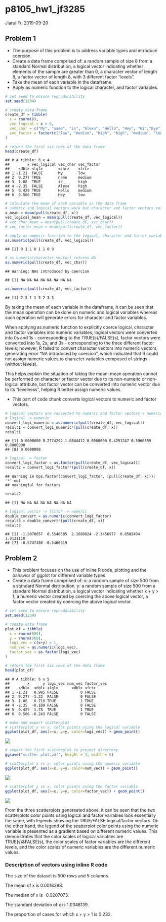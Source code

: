 p8105\_hw1\_jf3285
================
Jiarui Fu
2019-09-20

## Problem 1

  - The purpose of this problem is to address variable types and
    introduce coercion.
  - Create a data frame comprised of: a random sample of size 8 from a
    standard Normal distribution, a logical vector indicating whether
    elements of the sample are greater than 0, a character vector of
    length 8, a factor vector of length 8, with 3 different factor
    “levels”.
  - Take the mean of each variable in the dataframe.
  - Apply as.numeric function to the logical character, and factor
    variables.

<!-- end list -->

``` r
# set seed to ensure reproducibility
set.seed(1234)

# create data frame
create_df = tibble(
  x = rnorm(8),
  vec_logical = x > 0,
  vec_char = c("My", "name", "is", "Alexa", "Hello", "Hey", "Hi","Bye"),
  vec_factor = factor(c("low", "medium", "high", "high", "medium", "low", "medium", "medium"))
)

# return the first six rows of the data frame 
head(create_df)
```

    ## # A tibble: 6 x 4
    ##        x vec_logical vec_char vec_factor
    ##    <dbl> <lgl>       <chr>    <fct>     
    ## 1 -1.21  FALSE       My       low       
    ## 2  0.277 TRUE        name     medium    
    ## 3  1.08  TRUE        is       high      
    ## 4 -2.35  FALSE       Alexa    high      
    ## 5  0.429 TRUE        Hello    medium    
    ## 6  0.506 TRUE        Hey      low

``` r
# calculate the mean of each variable in the data frame
# numeric and logical vectors work but character and factor vectors return NA
x_mean = mean(pull(create_df, x))
vec_logical_mean = mean(pull(create_df, vec_logical))
# vec_char_mean = mean(pull(create_df, vec_char))
# vec_factor_mean = mean(pull(create_df, vec_factor))

# apply as.numeric function to the logical, character and factor variables
as.numeric(pull(create_df, vec_logical))
```

    ## [1] 0 1 1 0 1 1 0 0

``` r
# as numeric(character vector) returns NA
as.numeric(pull(create_df, vec_char))
```

    ## Warning: NAs introduced by coercion

    ## [1] NA NA NA NA NA NA NA NA

``` r
as.numeric(pull(create_df, vec_factor))
```

    ## [1] 2 3 1 1 3 2 3 3

By taking the mean of each variable in the dataframe, it can be seen
that the mean operation can be done on numeric and logical variables
whereas such operation will generate errors for character and factor
variables.

When applying as.numeric function to explicitly coerce logical,
character and factor variables into numeric variables, logical vectors
were converted into 0s and 1s - corresponding to the TRUE(s)/FALSE(s),
factor vectors were converted into 1s, 2s, and 3s - corresponding to the
three different factor levels; however, R failed to convert character
vectors into numeric vectors, generating error “NA introduced by
coercion”, which indicated that R could not assign numeric values to
character variables composed of strings (without levels).

This helps explain the situation of taking the mean: mean operation
cannot be performed on character or factor vector due to its non-numeric
or non-logical attribute, but factor vector can be converted into
numeric vector due to its “levelness”, helping R better assign numeric
values.

  - This part of code chunk converts logical vectors to numeric and
    factor
vectors.

<!-- end list -->

``` r
# logical vectors are converted to numeric and factor vectors + numeric operations
# logical -> numeric
convert_logi_numeric = as.numeric(pull(create_df, vec_logical))
result1 = convert_logi_numeric*(pull(create_df, x))
result1
```

    ## [1] 0.0000000 0.2774292 1.0844412 0.0000000 0.4291247 0.5060559 0.0000000
    ## [8] 0.0000000

``` r
# logical -> factor
convert_logi_factor = as.factor(pull(create_df, vec_logical))
result2 = convert_logi_factor*(pull(create_df, x))
```

    ## Warning in Ops.factor(convert_logi_factor, (pull(create_df, x))): '*' not
    ## meaningful for factors

``` r
result2
```

    ## [1] NA NA NA NA NA NA NA NA

``` r
# logical vector -> factor -> numeric
double_convert = as.numeric(convert_logi_factor)
result3 = double_convert*(pull(create_df, x))
result3
```

    ## [1] -1.2070657  0.5548585  2.1688824 -2.3456977  0.8582494  1.0121118
    ## [7] -0.5747400 -0.5466319

## Problem 2

  - This problem focuses on the use of inline R code, plotting and the
    bahavior of ggplot for different variable types.
  - Create a data frame comprised of: x: a random sample of size 500
    from a standard Normal distribution, y: a random sample of size 500
    from a standard Normal distribution, a logical vector indicating
    whether x + y \> 1, a numeric vector created by coercing the above
    logical vector, a factor vector created by coercing the above
    logical vector.

<!-- end list -->

``` r
# set seed to ensure reproducibility
set.seed(1234)

# create data frame
plot_df = tibble(
  x = rnorm(500),
  y = rnorm(500),
  logi_vec = c(x+y) > 1,
  num_vec = as.numeric(logi_vec),
  factor_vec = as.factor(logi_vec)
)

# return the first six rows of the data frame 
head(plot_df)
```

    ## # A tibble: 6 x 5
    ##        x      y logi_vec num_vec factor_vec
    ##    <dbl>  <dbl> <lgl>      <dbl> <fct>     
    ## 1 -1.21   0.985 FALSE          0 FALSE     
    ## 2  0.277 -1.22  FALSE          0 FALSE     
    ## 3  1.08   0.710 TRUE           1 TRUE      
    ## 4 -2.35  -0.109 FALSE          0 FALSE     
    ## 5  0.429  1.78  TRUE           1 TRUE      
    ## 6  0.506 -0.243 FALSE          0 FALSE

``` r
# make and export scatterplot
# scatterplot y vs x, color points using the logical variable
ggplot(plot_df, aes(x=x, y=y, color=logi_vec)) + geom_point()
```

![](p8105_hw1_jf3285_files/figure-gfm/df_plot-1.png)<!-- -->

``` r
# export the first scatterplot to project directory
ggsave("scatter plot.pdf", height = 4, width = 6)

# scatterplot y vs x, color points using the numeric variable
ggplot(plot_df, aes(x=x, y=y, color=num_vec)) + geom_point()
```

![](p8105_hw1_jf3285_files/figure-gfm/df_plot-2.png)<!-- -->

``` r
# scatterplot y vs x, color points using the factor variable
ggplot(plot_df, aes(x=x, y=y, color=factor_vec)) + geom_point()
```

![](p8105_hw1_jf3285_files/figure-gfm/df_plot-3.png)<!-- -->

From the three scatterplots genereated above, it can be seen that the
two scatterplots color points using logical and factor variables look
essentially the same, with legends showing the TRUE/FALSE logical/factor
vectors. On the other hand, the legend of the scatterplot color points
using the numeric variable is presented as a gradient based on different
numeric values. This demonstrates that the color scales of logical
variables are TRUE(s)\&FALSE(s), the color scales of factor variables
are the different levels, and the color scales of numeric variables are
the different numeric values.

### Description of vectors using inline R code

The size of the dataset is 500 rows and 5 columns.

The mean of x is 0.0018388.

The median of x is -0.0207073.

The standard deviation of x is 1.0348139.

The proportion of cases for which x + y \> 1 is 0.232.
